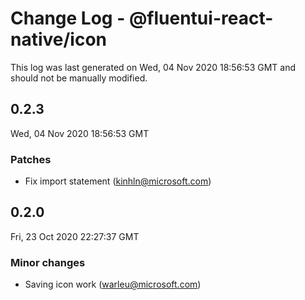 # Change Log - @fluentui-react-native/icon

This log was last generated on Wed, 04 Nov 2020 18:56:53 GMT and should not be manually modified.

<!-- Start content -->

## 0.2.3

Wed, 04 Nov 2020 18:56:53 GMT

### Patches

- Fix import statement (kinhln@microsoft.com)


## 0.2.0

Fri, 23 Oct 2020 22:27:37 GMT

### Minor changes

- Saving icon work (warleu@microsoft.com)
